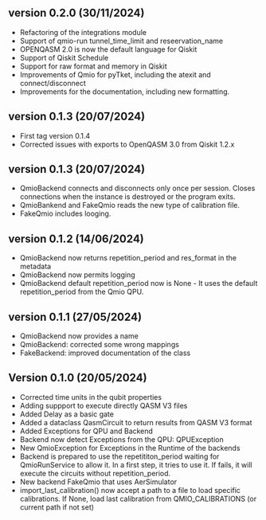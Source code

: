 ## version 0.2.0 (30/11/2024)
* Refactoring of the integrations module
* Support of qmio-run tunnel_time_limit and reseervation_name
* OPENQASM 2.0 is now the default language for Qiskit
* Support of Qiskit Schedule
* Support for raw format and memory in Qiskit
* Improvements of Qmio for pyTket, including the atexit and connect/disconnect
* Improvements for the documentation, including new formatting.



## version 0.1.3 (20/07/2024)
* First tag version 0.1.4
* Corrected issues with exports to OpenQASM 3.0 from Qiskit 1.2.x
 
## version 0.1.3 (20/07/2024)
* QmioBackend connects and disconnects only once per session. Closes connections when the instance is destroyed or the program exits.
* QmioBankend and FakeQmio reads the new type of calibration file. 
* FakeQmio includes looging.

## version 0.1.2 (14/06/2024)
* QmioBackend now returns repetition_period and res_format in the metadata
* QmioBackend now permits logging
* QmioBackend default repetition_period now is None - It uses the default repetition_period from the Qmio QPU.


## version 0.1.1 (27/05/2024)
* QmioBackend now provides a name
* QmioBackend: corrected some wrong mappings
* FakeBackend: improved documentation of the class


## Version 0.1.0 (20/05/2024)
* Corrected time units in the qubit properties
* Adding suppport to execute directly QASM V3 files
* Added Delay as a basic gate
* Added a dataclass QasmCircuit to return results from QASM V3 format
* Added Exceptions for QPU and Backend
* Backend now detect Exceptions from the QPU: QPUException
* New QmioException for Exceptions in the Runtime of the backends
* Backend is prepared to use the repetititon_period waiting for QmioRunService to allow it. In a first step, it tries to use it. If fails, it will execute the circuits without repetition_period.
* New backend FakeQmio that uses AerSimulator
* import_last_calibration() now accept a path to a file to load specific calibrations. If None, load last calibration from QMIO_CALIBRATIONS (or current path if not set)

